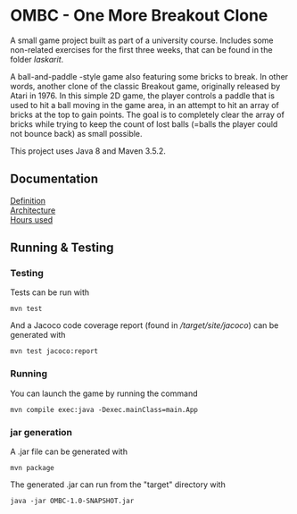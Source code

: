 # OMBC - One More Breakout Clone

A small game project built as part of a university course. Includes some non-related exercises for the first three weeks, that can be found in the folder *laskarit*.

A ball-and-paddle -style game also featuring some bricks to break. In other words, another clone of the classic Breakout game, originally released by Atari in 1976. In this simple 2D game, the player controls a paddle that is used to hit a ball moving in the game area, in an attempt to hit an array of bricks at the top to gain points. The goal is to completely clear the array of bricks while trying to keep the count of lost balls (=balls the player could not bounce back) as small possible.

This project uses Java 8 and Maven 3.5.2.

## Documentation

[Definition](https://github.com/Jonkke/ot-harkkatyo/blob/master/documentation/definition.md)  
[Architecture](https://github.com/Jonkke/ot-harkkatyo/blob/master/documentation/architecture.md)  
[Hours used](https://github.com/Jonkke/ot-harkkatyo/blob/master/documentation/usedhours.md)

## Running & Testing

### Testing

Tests can be run with
```
mvn test
```
And a Jacoco code coverage report (found in */target/site/jacoco*) can be generated with
```
mvn test jacoco:report
```

### Running

You can launch the game by running the command
```
mvn compile exec:java -Dexec.mainClass=main.App
```

### jar generation

A .jar file can be generated with
```
mvn package
```
The generated .jar can run from the "target" directory with
```
java -jar OMBC-1.0-SNAPSHOT.jar
```
